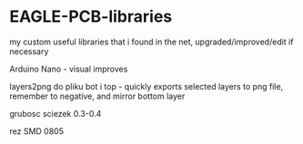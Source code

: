 # EAGLE-PCB-libraries
my custom useful libraries that i found in the net, upgraded/improved/edit if necessary

Arduino Nano - visual improves

layers2png do pliku bot i top - quickly exports selected layers to png file, remember to negative, and mirror bottom layer

grubosc sciezek 0.3-0.4

rez SMD 0805
